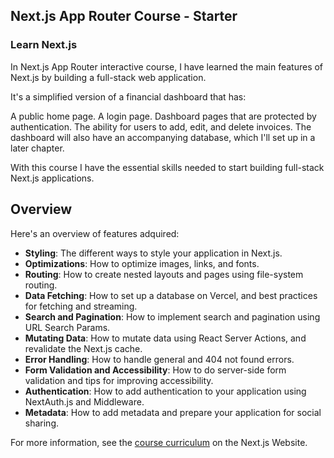 ## Next.js App Router Course - Starter


### Learn Next.js
In Next.js App Router interactive course, I have learned the main features of Next.js by building a full-stack web application.

It's a simplified version of a financial dashboard that has:

A public home page.
A login page.
Dashboard pages that are protected by authentication.
The ability for users to add, edit, and delete invoices.
The dashboard will also have an accompanying database, which I'll set up in a later chapter.

With this course I have the essential skills needed to start building full-stack Next.js applications.

Overview
---
Here's an overview of features adquired:

- **Styling**: The different ways to style your application in Next.js.
- **Optimizations**: How to optimize images, links, and fonts.
- **Routing**: How to create nested layouts and pages using file-system routing.
- **Data Fetching**: How to set up a database on Vercel, and best practices for fetching and streaming.
- **Search and Pagination**: How to implement search and pagination using URL Search Params.
- **Mutating Data**: How to mutate data using React Server Actions, and revalidate the Next.js cache.
- **Error Handling**: How to handle general and 404 not found errors.
- **Form Validation and Accessibility**: How to do server-side form validation and tips for improving accessibility.
- **Authentication**: How to add authentication to your application using NextAuth.js and Middleware.
- **Metadata**: How to add metadata and prepare your application for social sharing.


For more information, see the [course curriculum](https://nextjs.org/learn) on the Next.js Website.